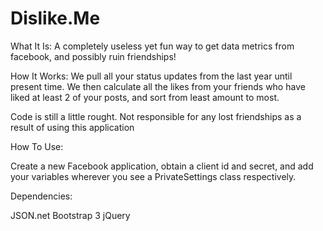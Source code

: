 Dislike.Me
==========
What It Is: A completely useless yet fun way to get data metrics from facebook, and possibly ruin friendships!

How It Works: We pull all your status updates from the last year until present time. We then calculate all the likes from your friends who have liked at least 2 of your posts, and sort from least amount to most.

Code is still a little rought. Not responsible for any lost friendships as a result of using this application

How To Use:

Create a new Facebook application, obtain a client id and secret, and add your variables wherever you see a PrivateSettings class respectively.

Dependencies:

JSON.net 
Bootstrap 3
jQuery
